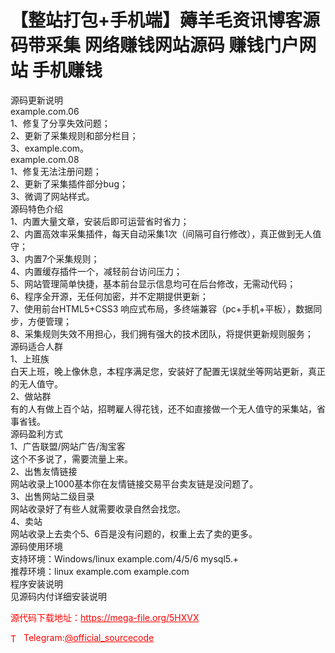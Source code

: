 # 【整站打包+手机端】薅羊毛资讯博客源码带采集 网络赚钱网站源码 赚钱门户网站 手机赚钱

源码更新说明<br>example.com.06<br>1、修复了分享失效问题；<br>2、更新了采集规则和部分栏目；<br>3、example.com。<br>example.com.08<br>1、修复无法注册问题；<br>2、更新了采集插件部分bug；<br>3、微调了网站样式。<br>源码特色介绍<br>1、内置大量文章，安装后即可运营省时省力；<br>2、内置高效率采集插件，每天自动采集1次（间隔可自行修改），真正做到无人值守；<br>3、内置7个采集规则；<br>4、内置缓存插件一个，减轻前台访问压力；<br>5、网站管理简单快捷，基本前台显示信息均可在后台修改，无需动代码；<br>6、程序全开源，无任何加密，并不定期提供更新；<br>7、使用前台HTML5+CSS3 响应式布局，多终端兼容（pc+手机+平板），数据同步，方便管理；<br>8、采集规则失效不用担心，我们拥有强大的技术团队，将提供更新规则服务；<br>源码适合人群<br>1、上班族<br>白天上班，晚上像休息，本程序满足您，安装好了配置无误就坐等网站更新，真正的无人值守。<br>2、做站群<br>有的人有做上百个站，招聘雇人得花钱，还不如直接做一个无人值守的采集站，省事省钱。<br>源码盈利方式<br>1、广告联盟/网站广告/淘宝客<br>这个不多说了，需要流量上来。<br>2、出售友情链接<br>网站收录上1000基本你在友情链接交易平台卖友链是没问题了。<br>3、出售网站二级目录<br>网站收录好了有些人就需要收录自然会找您。<br>4、卖站<br>网站收录上去卖个5、6百是没有问题的，权重上去了卖的更多。<br>源码使用环境<br>支持环境：Windows/linux example.com/4/5/6 mysql5.+<br>推荐环境：linux          example.com example.com<br>程序安装说明<br>见源码内付详细安装说明<br>


<p style="color: red;">源代码下载地址：<a href="https://mega-file.org/5HXVX" style="color: red;">https://mega-file.org/5HXVX</a></p><p style="color: red;"><img src="https://cdn-icons-png.flaticon.com/512/2111/2111646.png" alt="Telegram Icon" style="width: 16px; vertical-align: middle; margin-right: 5px;">Telegram:<a href="https://t.me/official_sourcecode" style="color: red;">@official_sourcecode</a></p>